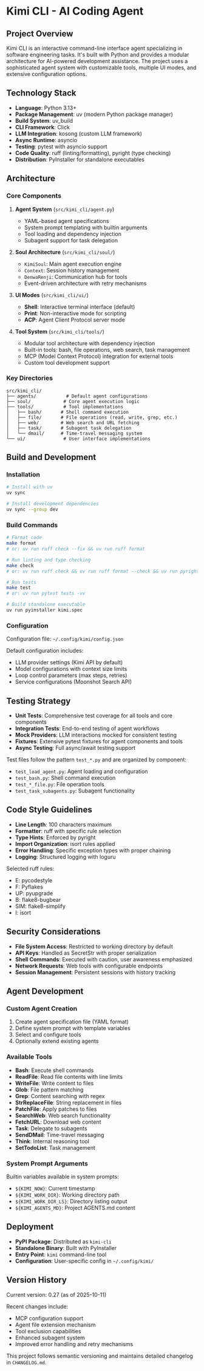 # Kimi CLI - AI Coding Agent

## Project Overview

Kimi CLI is an interactive command-line interface agent specializing in software engineering tasks. It's built with Python and provides a modular architecture for AI-powered development assistance. The project uses a sophisticated agent system with customizable tools, multiple UI modes, and extensive configuration options.

## Technology Stack

- **Language**: Python 3.13+
- **Package Management**: uv (modern Python package manager)
- **Build System**: uv_build
- **CLI Framework**: Click
- **LLM Integration**: kosong (custom LLM framework)
- **Async Runtime**: asyncio
- **Testing**: pytest with asyncio support
- **Code Quality**: ruff (linting/formatting), pyright (type checking)
- **Distribution**: PyInstaller for standalone executables

## Architecture

### Core Components

1. **Agent System** (`src/kimi_cli/agent.py`)
   - YAML-based agent specifications
   - System prompt templating with builtin arguments
   - Tool loading and dependency injection
   - Subagent support for task delegation

2. **Soul Architecture** (`src/kimi_cli/soul/`)
   - `KimiSoul`: Main agent execution engine
   - `Context`: Session history management
   - `DenwaRenji`: Communication hub for tools
   - Event-driven architecture with retry mechanisms

3. **UI Modes** (`src/kimi_cli/ui/`)
   - **Shell**: Interactive terminal interface (default)
   - **Print**: Non-interactive mode for scripting
   - **ACP**: Agent Client Protocol server mode

4. **Tool System** (`src/kimi_cli/tools/`)
   - Modular tool architecture with dependency injection
   - Built-in tools: bash, file operations, web search, task management
   - MCP (Model Context Protocol) integration for external tools
   - Custom tool development support

### Key Directories

```
src/kimi_cli/
├── agents/           # Default agent configurations
├── soul/            # Core agent execution logic
├── tools/           # Tool implementations
│   ├── bash/       # Shell command execution
│   ├── file/       # File operations (read, write, grep, etc.)
│   ├── web/        # Web search and URL fetching
│   ├── task/       # Subagent task delegation
│   └── dmail/      # Time-travel messaging system
└── ui/              # User interface implementations
```

## Build and Development

### Installation
```bash
# Install with uv
uv sync

# Install development dependencies
uv sync --group dev
```

### Build Commands
```bash
# Format code
make format
# or: uv run ruff check --fix && uv run ruff format

# Run linting and type checking
make check
# or: uv run ruff check && uv run ruff format --check && uv run pyright

# Run tests
make test
# or: uv run pytest tests -vv

# Build standalone executable
uv run pyinstaller kimi.spec
```

### Configuration

Configuration file: `~/.config/kimi/config.json`

Default configuration includes:
- LLM provider settings (Kimi API by default)
- Model configurations with context size limits
- Loop control parameters (max steps, retries)
- Service configurations (Moonshot Search API)

## Testing Strategy

- **Unit Tests**: Comprehensive test coverage for all tools and core components
- **Integration Tests**: End-to-end testing of agent workflows
- **Mock Providers**: LLM interactions mocked for consistent testing
- **Fixtures**: Extensive pytest fixtures for agent components and tools
- **Async Testing**: Full async/await testing support

Test files follow the pattern `test_*.py` and are organized by component:
- `test_load_agent.py`: Agent loading and configuration
- `test_bash.py`: Shell command execution
- `test_*_file.py`: File operation tools
- `test_task_subagents.py`: Subagent functionality

## Code Style Guidelines

- **Line Length**: 100 characters maximum
- **Formatter**: ruff with specific rule selection
- **Type Hints**: Enforced by pyright
- **Import Organization**: isort rules applied
- **Error Handling**: Specific exception types with proper chaining
- **Logging**: Structured logging with loguru

Selected ruff rules:
- E: pycodestyle
- F: Pyflakes
- UP: pyupgrade
- B: flake8-bugbear
- SIM: flake8-simplify
- I: isort

## Security Considerations

- **File System Access**: Restricted to working directory by default
- **API Keys**: Handled as SecretStr with proper serialization
- **Shell Commands**: Executed with caution, user awareness emphasized
- **Network Requests**: Web tools with configurable endpoints
- **Session Management**: Persistent sessions with history tracking

## Agent Development

### Custom Agent Creation

1. Create agent specification file (YAML format)
2. Define system prompt with template variables
3. Select and configure tools
4. Optionally extend existing agents

### Available Tools

- **Bash**: Execute shell commands
- **ReadFile**: Read file contents with line limits
- **WriteFile**: Write content to files
- **Glob**: File pattern matching
- **Grep**: Content searching with regex
- **StrReplaceFile**: String replacement in files
- **PatchFile**: Apply patches to files
- **SearchWeb**: Web search functionality
- **FetchURL**: Download web content
- **Task**: Delegate to subagents
- **SendDMail**: Time-travel messaging
- **Think**: Internal reasoning tool
- **SetTodoList**: Task management

### System Prompt Arguments

Builtin variables available in system prompts:
- `${KIMI_NOW}`: Current timestamp
- `${KIMI_WORK_DIR}`: Working directory path
- `${KIMI_WORK_DIR_LS}`: Directory listing output
- `${KIMI_AGENTS_MD}`: Project AGENTS.md content

## Deployment

- **PyPI Package**: Distributed as `kimi-cli`
- **Standalone Binary**: Built with PyInstaller
- **Entry Point**: `kimi` command-line tool
- **Configuration**: User-specific config in `~/.config/kimi/`

## Version History

Current version: 0.27 (as of 2025-10-11)

Recent changes include:
- MCP configuration support
- Agent file extension mechanism
- Tool exclusion capabilities
- Enhanced subagent system
- Improved error handling and retry mechanisms

This project follows semantic versioning and maintains detailed changelog in `CHANGELOG.md`.